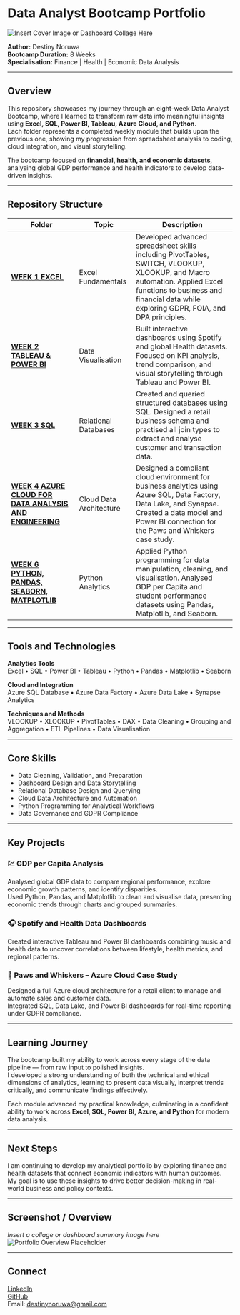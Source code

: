 # Data Analyst Bootcamp Portfolio  

![Insert Cover Image or Dashboard Collage Here](insert-your-image-link-here)

**Author:** Destiny Noruwa  
**Bootcamp Duration:** 8 Weeks  
**Specialisation:** Finance | Health | Economic Data Analysis  

---

## Overview  

This repository showcases my journey through an eight-week Data Analyst Bootcamp, where I learned to transform raw data into meaningful insights using **Excel, SQL, Power BI, Tableau, Azure Cloud, and Python**.  
Each folder represents a completed weekly module that builds upon the previous one, showing my progression from spreadsheet analysis to coding, cloud integration, and visual storytelling.  

The bootcamp focused on **financial, health, and economic datasets**, analysing global GDP performance and health indicators to develop data-driven insights.

---

## Repository Structure  

| Folder | Topic | Description |
|--------|--------|-------------|
| **[WEEK 1 EXCEL](./WEEK%201%20EXCEL/README.md)** | Excel Fundamentals | Developed advanced spreadsheet skills including PivotTables, SWITCH, VLOOKUP, XLOOKUP, and Macro automation. Applied Excel functions to business and financial data while exploring GDPR, FOIA, and DPA principles. |
| **[WEEK 2 TABLEAU & POWER BI](./WEEK%202%20TABLEAU%20%26%20POWER%20BI/README.md)** | Data Visualisation | Built interactive dashboards using Spotify and global Health datasets. Focused on KPI analysis, trend comparison, and visual storytelling through Tableau and Power BI. |
| **[WEEK 3 SQL](./WEEK%203%20SQL/README.md)** | Relational Databases | Created and queried structured databases using SQL. Designed a retail business schema and practised all join types to extract and analyse customer and transaction data. |
| **[WEEK 4 AZURE CLOUD FOR DATA ANALYSIS AND ENGINEERING](./WEEK%204%20AZURE%20CLOUD%20FOR%20DATA%20ANALYSIS%20AND%20ENGINEERING/README.md)** | Cloud Data Architecture | Designed a compliant cloud environment for business analytics using Azure SQL, Data Factory, Data Lake, and Synapse. Created a data model and Power BI connection for the Paws and Whiskers case study. |
| **[WEEK 6 PYTHON, PANDAS, SEABORN, MATPLOTLIB](./WEEK%206%20PYTHON%2C%20PANDAS%2C%20SEABORN%2C%20MATPLOTLIB/README.md)** | Python Analytics | Applied Python programming for data manipulation, cleaning, and visualisation. Analysed GDP per Capita and student performance datasets using Pandas, Matplotlib, and Seaborn. |

---

## Tools and Technologies  

**Analytics Tools**  
Excel • SQL • Power BI • Tableau • Python • Pandas • Matplotlib • Seaborn  

**Cloud and Integration**  
Azure SQL Database • Azure Data Factory • Azure Data Lake • Synapse Analytics  

**Techniques and Methods**  
VLOOKUP • XLOOKUP • PivotTables • DAX • Data Cleaning • Grouping and Aggregation • ETL Pipelines • Data Visualisation  

---

## Core Skills  

- Data Cleaning, Validation, and Preparation  
- Dashboard Design and Data Storytelling  
- Relational Database Design and Querying  
- Cloud Data Architecture and Automation  
- Python Programming for Analytical Workflows  
- Data Governance and GDPR Compliance  

---

## Key Projects  

### 💹 GDP per Capita Analysis  
Analysed global GDP data to compare regional performance, explore economic growth patterns, and identify disparities.  
Used Python, Pandas, and Matplotlib to clean and visualise data, presenting economic trends through charts and grouped summaries.  

### 🎧 Spotify and Health Data Dashboards  
Created interactive Tableau and Power BI dashboards combining music and health data to uncover correlations between lifestyle, health metrics, and regional patterns.  

### 🐾 Paws and Whiskers – Azure Cloud Case Study  
Designed a full Azure cloud architecture for a retail client to manage and automate sales and customer data.  
Integrated SQL, Data Lake, and Power BI dashboards for real-time reporting under GDPR compliance.

---

## Learning Journey  

The bootcamp built my ability to work across every stage of the data pipeline — from raw input to polished insights.  
I developed a strong understanding of both the technical and ethical dimensions of analytics, learning to present data visually, interpret trends critically, and communicate findings effectively.  

Each module advanced my practical knowledge, culminating in a confident ability to work across **Excel, SQL, Power BI, Azure, and Python** for modern data analysis.

---

## Next Steps  

I am continuing to develop my analytical portfolio by exploring finance and health datasets that connect economic indicators with human outcomes.  
My goal is to use these insights to drive better decision-making in real-world business and policy contexts.

---

## Screenshot / Overview  

*Insert a collage or dashboard summary image here*  
![Portfolio Overview Placeholder](insert-your-image-link-here)

---

## Connect  

[LinkedIn](https://www.linkedin.com/in/destiny-noruwa)  
[GitHub](https://github.com/yourusername)  
Email: destinynoruwa@gmail.com

